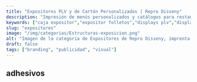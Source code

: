 ```yaml
---
title: "Expositores PLV y de Cartón Personalizados | Repro Disseny"
description: "Impresión de menús personalizados y catálogos para restaurantes con diseño profesional. Ofrecemos calidad y rapidez. ¡Solicita tu presupuesto!"
keywords: ["caja expositor","expositor folletos","displays plv","display en carton","expositores de carton personalizados","expositores plv"]
slug: "expositores"
image: "/img/categorias/Estructuras-exposicion.png"
alt: "Imagen de la categoria de Expositores de Repro Disseny, imprenta digital en Barcelona"
draft: false
tags: ["branding", "publicidad", "visual"]
---
```


## adhesivos